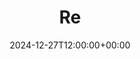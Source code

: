 ---
weight: 1900000
title: "Re"
description: "Re"
icon: science
lead: ""
date: 2024-12-27T12:00:00+00:00
draft: false
images: []
---